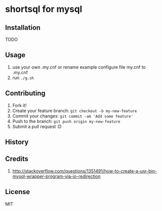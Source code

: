 # shortsql for mysql
 

## Installation
TODO
 
## Usage
1. use your own .my.cnf or rename example configure file my.cnf to .my.cnf 
2. run `./g.sh`
 
## Contributing
 
1. Fork it!
2. Create your feature branch: `git checkout -b my-new-feature`
3. Commit your changes: `git commit -am 'Add some feature'`
4. Push to the branch: `git push origin my-new-feature`
5. Submit a pull request :D
 
## History
 

 
## Credits
 1. http://stackoverflow.com/questions/1351491/how-to-create-a-usr-bin-mysql-wrapper-program-via-io-redirection

## License
MIT
